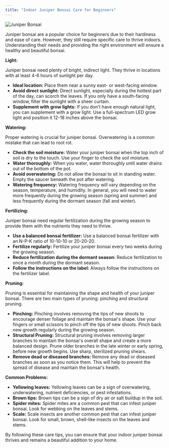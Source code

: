 ```yaml
---
title: "Indoor Juniper Bonsai Care for Beginners"
---
```



![Juniper Bonsai](/images/juniper-bonsai.jpg)

Juniper bonsai are a popular choice for beginners due to their hardiness and ease of care. However, they still require specific care to thrive indoors. Understanding their needs and providing the right environment will ensure a healthy and beautiful bonsai.

**Light:**

Juniper bonsai need plenty of bright, indirect light. They thrive in locations with at least 4-6 hours of sunlight per day.

*   **Ideal location:** Place them near a sunny east- or west-facing window.
*   **Avoid direct sunlight:** Direct sunlight, especially during the hottest part of the day, can scorch the leaves. If you only have a south-facing window, filter the sunlight with a sheer curtain.
*   **Supplement with grow lights:** If you don't have enough natural light, you can supplement with a grow light. Use a full-spectrum LED grow light and position it 12-18 inches above the bonsai.

**Watering:**

Proper watering is crucial for juniper bonsai. Overwatering is a common mistake that can lead to root rot.

*   **Check the soil moisture:** Water your juniper bonsai when the top inch of soil is dry to the touch. Use your finger to check the soil moisture.
*   **Water thoroughly:** When you water, water thoroughly until water drains out of the bottom of the pot.
*   **Avoid overwatering:** Do not allow the bonsai to sit in standing water. Empty the saucer beneath the pot after watering.
*   **Watering frequency:** Watering frequency will vary depending on the season, temperature, and humidity. In general, you will need to water more frequently during the growing season (spring and summer) and less frequently during the dormant season (fall and winter).

**Fertilizing:**

Juniper bonsai need regular fertilization during the growing season to provide them with the nutrients they need to thrive.

*   **Use a balanced bonsai fertilizer:** Use a balanced bonsai fertilizer with an N-P-K ratio of 10-10-10 or 20-20-20.
*   **Fertilize regularly:** Fertilize your juniper bonsai every two weeks during the growing season.
*   **Reduce fertilization during the dormant season:** Reduce fertilization to once a month during the dormant season.
*   **Follow the instructions on the label:** Always follow the instructions on the fertilizer label.

**Pruning:**

Pruning is essential for maintaining the shape and health of your juniper bonsai. There are two main types of pruning: pinching and structural pruning.

*   **Pinching:** Pinching involves removing the tips of new shoots to encourage denser foliage and maintain the bonsai's shape. Use your fingers or small scissors to pinch off the tips of new shoots. Pinch back new growth regularly during the growing season.
*   **Structural Pruning:** Structural pruning involves removing larger branches to maintain the bonsai's overall shape and create a more balanced design. Prune older branches in the late winter or early spring, before new growth begins. Use sharp, sterilized pruning shears.
*   **Remove dead or diseased branches:** Remove any dead or diseased branches as soon as you notice them. This will help to prevent the spread of disease and maintain the bonsai's health.

**Common Problems:**

*   **Yellowing leaves:** Yellowing leaves can be a sign of overwatering, underwatering, nutrient deficiencies, or pest infestations.
*   **Brown tips:** Brown tips can be a sign of dry air or salt buildup in the soil.
*   **Spider mites:** Spider mites are a common pest that can infest juniper bonsai. Look for webbing on the leaves and stems.
*   **Scale:** Scale insects are another common pest that can infest juniper bonsai. Look for small, brown, shell-like insects on the leaves and stems.

By following these care tips, you can ensure that your indoor juniper bonsai thrives and remains a beautiful addition to your home.